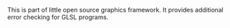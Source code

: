 ﻿This is part of little open source graphics framework. It provides additional error checking for GLSL programs.